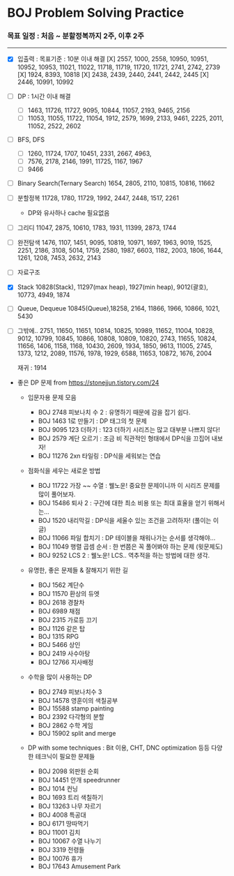 # BOJ Problem Solving Practice

### 목표 일정 : 처음 ~ 분할정복까지 2주, 이후 2주

---

- [X]  입출력 : 목표기준 : 10분 이내 해결 
    [X] 2557, 1000, 2558, 10950, 10951, 10952, 10953, 11021, 11022, 11718, 11719, 11720, 11721, 2741, 2742, 2739 
    [X] 1924, 8393, 10818 
    [X] 2438, 2439, 2440, 2441, 2442, 2445 
    [X] 2446, 10991, 10992 

- [ ]  DP : 1시간 이내 해결 
    - [ ]  1463, 11726, 11727, 9095, 10844, 11057, 2193, 9465, 2156
    - [ ]  11053, 11055, 11722, 11054, 1912, 2579, 1699, 2133, 9461, 2225, 2011, 11052, 2522, 2602

- [ ]  BFS, DFS
    - [ ]  1260, 11724, 1707, 10451, 2331, 2667, 4963,
    - [ ]  7576, 2178, 2146, 1991, 11725, 1167, 1967
    - [ ]  9466

- [ ]  Binary Search(Ternary Search)
    1654, 2805, 2110, 10815, 10816, 11662

- [ ]  분할정복
    11728, 1780, 11729, 1992, 2447, 2448, 1517, 2261
    - DP와 유사하나 cache 필요없음

- [ ]  그리디
    11047, 2875, 10610, 1783, 1931, 11399, 2873, 1744

- [ ]  완전탐색
    1476, 1107, 1451, 9095, 10819, 10971, 1697, 1963, 9019, 1525, 2251, 2186, 3108, 5014, 1759, 2580, 1987, 6603, 1182, 2003, 1806, 1644, 1261, 1208, 7453, 2632, 2143

- [ ]  자료구조
  - [X] Stack
     10828(Stack), 
     11297(max heap), 1927(min heap), 9012(괄호),
     10773, 4949, 1874

  - [ ] Queue, Dequeue
    10845(Queue),18258, 2164, 11866, 1966, 10866, 1021, 5430

- [ ]  그밖에..
    2751, 11650, 11651, 10814, 10825, 10989, 11652, 11004, 10828, 9012, 10799, 10845, 10866, 10808, 10809, 10820, 2743, 11655, 10824, 11656, 1406, 1158, 1168, 10430, 2609, 1934, 1850, 9613, 11005, 2745, 1373, 1212, 2089, 11576, 1978, 1929, 6588, 11653, 10872, 1676, 2004

    재귀 : 1914

- 좋은 DP 문제 from https://stonejjun.tistory.com/24
    - 입문자용 문제 모음
        - BOJ 2748 피보나치 수 2 : 유명하기 때문에 감을 잡기 쉽다.
        - BOJ 1463 1로 만들기 : DP 태그의 첫 문제
        - BOJ 9095 123 더하기 : 123 더하기 시리즈는 많고 대부분 나쁘지 않다!
        - BOJ 2579 계단 오르기 : 조금 비 직관적인 형태에서 DP식을 끄집어 내보자!
        - BOJ 11276 2xn 타일링 : DP식을 세워보는 연습

    - 점화식을 세우는 새로운 방법
        - BOJ 11722 가장 ~~ 수열 : 웰노운! 중요한 문제이니까 이 시리즈 문제를 많이 풀어보자.
        - BOJ 15486 퇴사 2 : 구간에 대한 최소 비용 또는 최대 효율을 얻기 위해서는...
        - BOJ 1520 내리막길 : DP식을 세울수 있는 조건을 고려하자!  (풀이는 이 글)
        - BOJ 11066 파일 합치기 : DP 테이블을 채워나가는 순서를 생각해야...
        - BOJ 11049 행렬 곱셈 순서 : 한 번쯤은 꼭 풀어봐야 하는 문제 (윗문제도)
        - BOJ 9252 LCS 2 : 웰노운! LCS..  역추적을 하는 방법에 대한 생각.

    - 유명한, 좋은 문제들 & 잘해지기 위한 길
        - BOJ 1562 계단수
        - BOJ 11570 환상의 듀엣
        - BOJ 2618 경찰차
        - BOJ 6989 채점
        - BOJ 2315 가로등 끄기
        - BOJ 1126 같은 탑
        - BOJ 1315 RPG
        - BOJ 5466 상인
        - BOJ 2419 사수아탕
        - BOJ 12766 지사배정

    - 수학을 많이 사용하는 DP
        - BOJ 2749 피보나치수 3
        - BOJ 14578 영훈이의 색칠공부
        - BOJ 15588 stamp painting
        - BOJ 2392 다각형의 분할
        - BOJ 2862 수학 게임
        - BOJ 15902 split and merge

    - DP with some techniques : Bit 이용, CHT, DNC optimization 등등 다양한 테크닉이 필요한 문제들
        - BOJ 2098 외판원 순회
        - BOJ 14451 안개 speedrunner
        - BOJ 1014 컨닝
        - BOJ 1693 트리 색칠하기
        - BOJ 13263 나무 자르기
        - BOJ 4008 특공대
        - BOJ 6171 땅따먹기
        - BOJ 11001 김치
        - BOJ 10067 수열 나누기
        - BOJ 3319 전령들
        - BOJ 10076 휴가
        - BOJ 17643 Amusement Park
